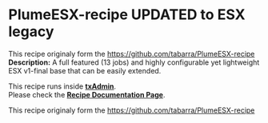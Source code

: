 # PlumeESX-recipe UPDATED to ESX legacy

This recipe originaly form the https://github.com/tabarra/PlumeESX-recipe
**Description:** A full featured (13 jobs) and highly configurable yet lightweight ESX v1-final base that can be easily extended.  

This recipe runs inside [**txAdmin**](https://github.com/tabarra/txAdmin).  
Please check the [**Recipe Documentation Page**](https://github.com/tabarra/txAdmin/blob/master/docs/recipe.md).

This recipe originaly form the https://github.com/tabarra/PlumeESX-recipe

